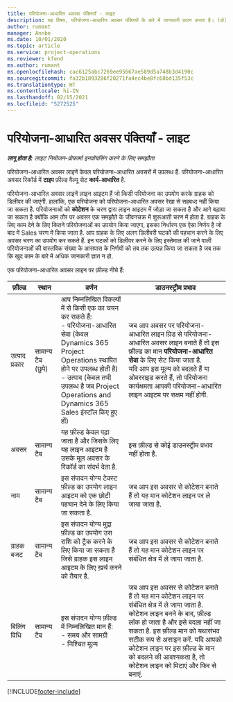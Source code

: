 ```yaml
---
title: परियोजना-आधारित अवसर पंक्तियाँ - लाइट
description: यह विषय, परियोजना-आधारित अवसर पंक्तियों के बारे में जानकारी प्रदान करता है। (प्रो)
author: rumant
manager: Annbe
ms.date: 10/01/2020
ms.topic: article
ms.service: project-operations
ms.reviewer: kfend
ms.author: rumant
ms.openlocfilehash: cac6125abc7269ee95667ae589d5a748b3d4190c
ms.sourcegitcommit: fa32b1893286f20271fa4ec4be8fc68bd135f53c
ms.translationtype: HT
ms.contentlocale: hi-IN
ms.lasthandoff: 02/15/2021
ms.locfileid: "5272525"
---
```

# <a name="project-based-opportunity-lines---lite"></a>परियोजना-आधारित अवसर पंक्तियाँ - लाइट

_**लागू होता है:** लाइट नियोजन-प्रोफार्मा इनवॉयसिंग करने के लिए समझौता_

परियोजना-आधारित अवसर लाइनें केवल परियोजना-आधारित अवसरों में उपलब्ध हैं. परियोजना-आधारित अवसर रिकॉर्ड में **टाइप** फ़ील्ड वैल्यू सेट **कार्य-आधारित** है.

परियोजना-आधारित अवसर लाइनें लाइन आइटम हैं जो किसी परियोजना का उपयोग करके ग्राहक को डिलीवर की जाएंगी. हालांकि, एक परियोजना को परियोजना-आधारित अवसर रेखा से सहबध्द नहीं किया जा सकता है. परियोजनाओं को **कोटेशन** के चरण द्वारा लाइन आइटम में जोड़ा जा सकता है और आगे बढ़ाया जा सकता है क्योंकि आम तौर पर अवसर एक समझौते के जीवनचक्र में शुरूआती चरण में होता है. ग्राहक के लिए काम देने के लिए कितने परियोजनाओं का उपयोग किया जाएगा, इसका निर्धारण एक ऐसा निर्णय है जो बाद में Sales चरण में किया जाता है. आप ग्राहक के लिए अलग डिलीवरी घटकों की पहचान करने के लिए अवसर चरण का उपयोग कर सकते हैं. इन घटकों को डिलीवर करने के लिए इस्तेमाल की जाने वाली परियोजनाओं की वास्तविक संख्या के आसपास के निर्णयों को तब तक उत्पन्न किया जा सकता है जब तक कि खुद काम के बारे में अधिक जानकारी ज्ञात न हो.

एक परियोजना-आधारित अवसर लाइन पर फ़ील्ड नीचे हैं:

| **फ़ील्ड** | **स्थान** | **वर्णन** | **डाउनस्ट्रीम प्रभाव** |
| --- | --- | --- | --- |
| उत्पाद प्रकार | सामान्य टैब (छुपे) | आप निम्नलिखित विकल्पों में से किसी एक का चयन कर सकते हैं:</br>- परियोजना-आधारित सेवा (केवल Dynamics 365 Project Operations स्थापित होने पर उपलब्ध होती है)</br>- उत्पाद (केवल तभी उपलब्ध है जब Project Operations and Dynamics 365 Sales इंस्टॉल किए हुए हों) | जब आप अवसर पर परियोजना-आधारित लाइन ग्रिड से परियोजना-आधारित अवसर लाइन बनाते हैं तो इस फ़ील्ड का मान **परियोजना-आधारित सेवा** के लिए सेट किया जाता है. <br> यदि आप इस मूल्य को बदलते हैं या ओवरराइड करते हैं, तो परियोजना कार्यक्षमता आपकी परियोजना-आधारित लाइन आइटम पर सक्षम नहीं होगी. |
| अवसर | सामान्य टैब | यह फ़ील्ड केवल पढ़ा जाता है और जिसके लिए यह लाइन आइटम है उसके मूल अवसर के रिकॉर्ड का संदर्भ देता है. | इस फ़ील्ड से कोई डाउनस्ट्रीम प्रभाव नहीं होता है. |
| नाम | सामान्य टैब | इस संपादन योग्य टेक्स्ट फ़ील्ड का उपयोग लाइन आइटम को एक छोटी पहचान देने के लिए किया जा सकता है. | जब आप इस अवसर से कोटेशन बनाते हैं तो यह मान कोटेशन लाइन पर ले जाया जाता है. |
| ग्राहक बजट | सामान्य टैब | इस संपादन योग्य मुद्रा फ़ील्ड का उपयोग उस राशि को ट्रैक करने के लिए किया जा सकता है जिसे ग्राहक इस लाइन आइटम के लिए ख़र्च करने को तैयार है. | जब आप इस अवसर से कोटेशन बनाते हैं तो यह मान कोटेशन लाइन पर संबंधित क्षेत्र में ले जाया जाता है. |
| बिलिंग विधि | सामान्य टैब | इस संपादन योग्य फ़ील्ड में निम्नलिखित मान हैं:</br>- समय और सामग्री</br>- निश्चित मूल्य | जब आप इस अवसर से कोटेशन बनाते हैं तो यह मान कोटेशन लाइन पर संबंधित क्षेत्र में ले जाया जाता है. कोटेशन लाइन बनने के बाद, फ़ील्ड लॉक हो जाता है और इसे बदला नहीं जा सकता है. इस फ़ील्ड मान को यथासंभव सटीक रूप से असाइन करें. यदि आपको कोटेशन लाइन पर इस फ़ील्ड के मान को बदलने की आवश्यकता है, तो कोटेशन लाइन को मिटाएं और फिर से बनाएं. |


[!INCLUDE[footer-include](../../includes/footer-banner.md)]